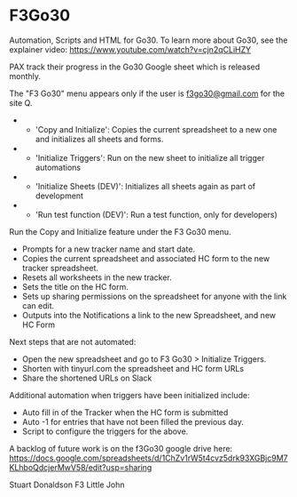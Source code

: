 # F3Go30
Automation, Scripts and HTML for Go30.
To learn more about Go30, see the explainer video: https://www.youtube.com/watch?v=cjn2qCLiHZY

PAX track their progress in the Go30 Google sheet which is released monthly.  

The "F3 Go30" menu appears only if the user is f3go30@gmail.com for the site Q.
 * - 'Copy and Initialize': Copies the current spreadsheet to a new one and initializes all sheets and forms.
 * - 'Initialize Triggers': Run on the new sheet to initialize all trigger automations
 * - 'Initialize Sheets (DEV)': Initializes all sheets again as part of development
 * - 'Run test function (DEV)': Run a test function, only for developers)

Run the Copy and Initialize feature under the F3 Go30 menu.  
- Prompts for a new tracker name and start date.
- Copies the current spreadsheet and associated HC form to the new tracker spreadsheet.
- Resets all worksheets in the new tracker.
- Sets the title on the HC form.
- Sets up sharing permissions on the spreadsheet for anyone with the link can edit.
- Outputs into the Notifications a link to the new Spreadsheet, and new HC Form

Next steps that are not automated:
- Open the new spreadsheet and go to F3 Go30 > Initialize Triggers.
- Shorten with tinyurl.com the spreadsheet and HC form URLs
- Share the shortened URLs on Slack

Additional automation when triggers have been initialized include:
* Auto fill in of the Tracker when the HC form is submitted
* Auto -1 for entries that have not been filled the previous day.
* Script to configure the triggers for the above.

A backlog of future work is on the f3Go30 google drive here: https://docs.google.com/spreadsheets/d/1ChZv1rW5t4cvz5drk93XGBjc9M7KLhboQdcjerMwV58/edit?usp=sharing

Stuart Donaldson
F3 Little John
